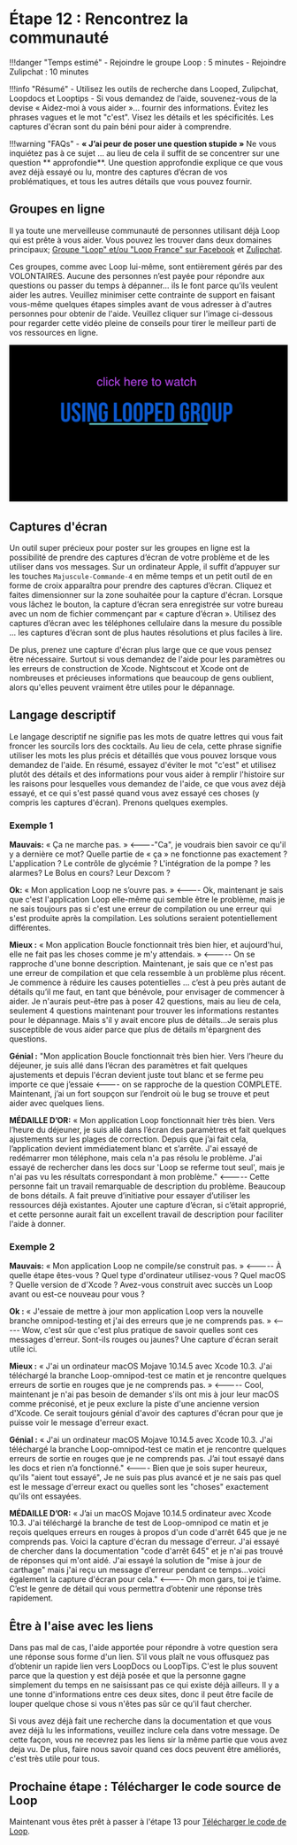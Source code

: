 # Étape 12 : Rencontrez la communauté

!!!danger "Temps estimé"
    - Rejoindre le groupe Loop : 5 minutes
    - Rejoindre Zulipchat : 10 minutes

!!!info "Résumé"
    - Utilisez les outils de recherche dans Looped, Zulipchat, Loopdocs et Looptips
    - Si vous demandez de l’aide, souvenez-vous de la devise « Aidez-moi à vous aider »... fournir des informations. Évitez les phrases vagues et le mot "c'est". Visez les détails et les spécificités. Les captures d'écran sont du pain béni pour aider à comprendre.

!!!warning "FAQs"
    - **« J’ai peur de poser une question stupide »** Ne vous inquiétez pas à ce sujet ... au lieu de cela il suffit de se concentrer sur une question ** approfondie**. Une question approfondie explique ce que vous avez déjà essayé ou lu, montre des captures d’écran de vos problématiques, et tous les autres détails que vous pouvez fournir.

## Groupes en ligne

Il ya toute une merveilleuse communauté de personnes utilisant déjà Loop qui est prête à vous aider. Vous pouvez les trouver dans deux domaines principaux; [Groupe "Loop" et/ou "Loop France" sur Facebook](https://www.facebook.com/groups/TheLoopedGroup/?fref=nf) et [Zulipchat](https://loop.zulipchat.com).

Ces groupes, comme avec Loop lui-même, sont entièrement gérés par des VOLONTAIRES. Aucune des personnes n’est payée pour répondre aux questions ou passer du temps à dépanner... ils le font parce qu’ils veulent aider les autres. Veuillez minimiser cette contrainte de support en faisant vous-même quelques étapes simples avant de vous adresser à d'autres personnes pour obtenir de l'aide. Veuillez cliquer sur l'image ci-dessous pour regarder cette vidéo pleine de conseils pour tirer le meilleur parti de vos ressources en ligne.

[![../img/looped-group.png](img/looped-group.png)](https://youtu.be/_vSN6C-Uo04)

## Captures d'écran

Un outil super précieux pour poster sur les groupes en ligne est la possibilité de prendre des captures d’écran de votre problème et de les utiliser dans vos messages. Sur un ordinateur Apple, il suffit d’appuyer sur les touches `Majuscule-Commande-4` en même temps et un petit outil de en forme de croix apparaîtra pour prendre des captures d’écran. Cliquez et faites dimensionner sur la zone souhaitée pour la capture d'écran. Lorsque vous lâchez le bouton, la capture d’écran sera enregistrée sur votre bureau avec un nom de fichier commençant par « capture d’écran ». Utilisez des captures d’écran avec les téléphones cellulaire dans la mesure du possible ... les captures d’écran sont de plus hautes résolutions et plus faciles à lire.

De plus, prenez une capture d'écran plus large que ce que vous pensez être nécessaire. Surtout si vous demandez de l'aide pour les paramètres ou les erreurs de construction de Xcode. Nightscout et Xcode ont de nombreuses et précieuses informations que beaucoup de gens oublient, alors qu'elles peuvent vraiment être utiles pour le dépannage.

## Langage descriptif

Le langage descriptif ne signifie pas les mots de quatre lettres qui vous fait froncer les sourcils lors des cocktails. Au lieu de cela, cette phrase signifie utiliser les mots les plus précis et détaillés que vous pouvez lorsque vous demandez de l'aide. En résumé, essayez d'éviter le mot "c'est" et utilisez plutôt des détails et des informations pour vous aider à remplir l'histoire sur les raisons pour lesquelles vous demandez de l'aide, ce que vous avez déjà essayé, et ce qui s'est passé quand vous avez essayé ces choses (y compris les captures d'écran). Prenons quelques exemples.

### Exemple 1

**Mauvais:** « Ça ne marche pas. » <----"Ca", je voudrais bien savoir ce qu'il y a dernière ce mot? Quelle partie de « ça » ne fonctionne pas exactement ? L'application ? Le contrôle de glycémie ? L'intégration de la pompe ? les alarmes? Le Bolus en cours? Leur Dexcom ?

**Ok:** « Mon application Loop ne s’ouvre pas. » <---- Ok, maintenant je sais que c'est l'application Loop elle-même qui semble être le problème, mais je ne sais toujours pas si c'est une erreur de compilation ou une erreur qui s'est produite après la compilation. Les solutions seraient potentiellement différentes.

**Mieux :** « Mon application Boucle fonctionnait très bien hier, et aujourd'hui, elle ne fait pas les choses comme je m'y attendais. » <----- On se rapproche d'une bonne description. Maintenant, je sais que ce n'est pas une erreur de compilation et que cela ressemble à un problème plus récent. Je commence à réduire les causes potentielles ... c’est à peu près autant de détails qu’il me faut, en tant que bénévole, pour envisager de commencer à aider. Je n'aurais peut-être pas à poser 42 questions, mais au lieu de cela, seulement 4 questions maintenant pour trouver les informations restantes pour le dépannage. Mais s'il y avait encore plus de détails...Je serais plus susceptible de vous aider parce que plus de détails m'épargnent des questions.

**Génial :** "Mon application Boucle fonctionnait très bien hier. Vers l’heure du déjeuner, je suis allé dans l’écran des paramètres et fait quelques ajustements et depuis l'écran devient juste tout blanc et se ferme peu importe ce que j’essaie <---- on se rapproche de la question COMPLETE. Maintenant, j’ai un fort soupçon sur l’endroit où le bug se trouve et peut aider avec quelques liens.

**MÉDAILLE D’OR:** « Mon application Loop fonctionnait hier très bien. Vers l’heure du déjeuner, je suis allé dans l’écran des paramètres et fait quelques ajustements sur les plages de correction. Depuis que j’ai fait cela, l’application devient immédiatement blanc et s’arrête. J'ai essayé de redémarrer mon téléphone, mais cela n'a pas résolu le problème. J'ai essayé de rechercher dans les docs sur 'Loop se referme tout seul', mais je n'ai pas vu les résultats correspondant à mon problème." <----- Cette personne fait un travail remarquable de description du problème. Beaucoup de bons détails. A fait preuve d’initiative pour essayer d’utiliser les ressources déjà existantes. Ajouter une capture d’écran, si c’était approprié, et cette personne aurait fait un excellent travail de description pour faciliter l'aide à donner.

### Exemple 2

**Mauvais:** « Mon application Loop ne compile/se construit pas. » <----- À quelle étape êtes-vous ? Quel type d'ordinateur utilisez-vous ? Quel macOS ? Quelle version de d'Xcode ? Avez-vous construit avec succès un Loop avant ou est-ce nouveau pour vous ?

**Ok :** « J'essaie de mettre à jour mon application Loop vers la nouvelle branche omnipod-testing et j'ai des erreurs que je ne comprends pas. » <----- Wow, c'est sûr que c'est plus pratique de savoir quelles sont ces messages d'erreur. Sont-ils rouges ou jaunes? Une capture d'écran serait utile ici.

**Mieux :** « J'ai un ordinateur macOS Mojave 10.14.5 avec Xcode 10.3. J'ai téléchargé la branche Loop-omnipod-test ce matin et je rencontre quelques erreurs de sortie en rouges que je ne comprends pas. » <----- Cool, maintenant je n'ai pas besoin de demander s'ils ont mis à jour leur macOS comme préconisé, et je peux exclure la piste d'une ancienne version d'Xcode. Ce serait toujours génial d'avoir des captures d'écran pour que je puisse voir le message d'erreur exact.

**Génial :** « J'ai un ordinateur macOS Mojave 10.14.5 avec Xcode 10.3. J'ai téléchargé la branche Loop-omnipod-test ce matin et je rencontre quelques erreurs de sortie en rouges que je ne comprends pas. J’ai tout essayé dans les docs et rien n’a fonctionné." <---- Bien que je sois super heureux, qu'ils "aient tout essayé", Je ne suis pas plus avancé et je ne sais pas quel est le message d'erreur exact ou quelles sont les "choses" exactement qu'ils ont essayées.

**MÉDAILLE D’OR:** « J’ai un macOS Mojave 10.14.5 ordinateur avec Xcode 10.3. J'ai téléchargé la branche de test de Loop-omnipod ce matin et je reçois quelques erreurs en rouges à propos d'un code d'arrêt 645 que je ne comprends pas. Voici la capture d'écran du message d'erreur. J'ai essayé de chercher dans la documentation "code d'arrêt 645" et je n'ai pas trouvé de réponses qui m'ont aidé. J'ai essayé la solution de "mise à jour de carthage" mais j'ai reçu un message d'erreur pendant ce temps...voici également la capture d'écran pour cela." <---- Oh mon gars, toi je t’aime. C’est le genre de détail qui vous permettra d’obtenir une réponse très rapidement.

## Être à l'aise avec les liens

Dans pas mal de cas, l'aide apportée pour répondre à votre question sera une réponse sous forme d'un lien. S’il vous plaît ne vous offusquez pas d’obtenir un rapide lien vers LoopDocs ou LoopTips. C'est le plus souvent parce que la question y est déjà posée et que la personne gagne simplement du temps en ne saisissant pas ce qui existe déjà ailleurs.  Il y a une tonne d'informations entre ces deux sites, donc il peut être facile de louper quelque chose si vous n'êtes pas sûr ce qu'il faut chercher.

Si vous avez déjà fait une recherche dans la documentation et que vous avez déjà lu les informations, veuillez inclure cela dans votre message. De cette façon, vous ne recevrez pas les liens sir la même partie que vous avez deja vu. De plus, faire nous savoir quand ces docs peuvent être améliorés, c'est très utile pour tous.

## Prochaine étape : Télécharger le code source de Loop

Maintenant vous êtes prêt à passer à l'étape 13 pour [Télécharger le code de Loop](step13.md).
